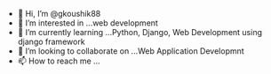 - 👋 Hi, I’m @gkoushik88
- 👀 I’m interested in ...web development
- 🌱 I’m currently learning ...Python, Django, Web Development using django framework
- 💞️ I’m looking to collaborate on ...Web Application Developmnt
- 📫 How to reach me ...

<!---
gkoushik88/gkoushik88 is a ✨ special ✨ repository because its `README.md` (this file) appears on your GitHub profile.
You can click the Preview link to take a look at your changes.
--->
